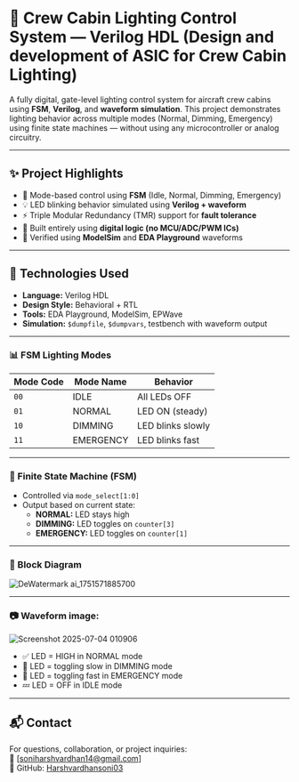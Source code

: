 # 🚨 Crew Cabin Lighting Control System — Verilog HDL (Design and development of ASIC for Crew Cabin Lighting)

A fully digital, gate-level lighting control system for aircraft crew cabins using **FSM**, **Verilog**, and **waveform simulation**. This project demonstrates lighting behavior across multiple modes (Normal, Dimming, Emergency) using finite state machines — without using any microcontroller or analog circuitry.

---

## ✨ Project Highlights

- 🔁 Mode-based control using **FSM** (Idle, Normal, Dimming, Emergency)
- 💡 LED blinking behavior simulated using **Verilog + waveform**
- ⚡ Triple Modular Redundancy (TMR) support for **fault tolerance**
- 🔌 Built entirely using **digital logic (no MCU/ADC/PWM ICs)**
- 🧪 Verified using **ModelSim** and **EDA Playground** waveforms

---

## 🔧 Technologies Used

- **Language:** Verilog HDL  
- **Design Style:** Behavioral + RTL  
- **Tools:** EDA Playground, ModelSim, EPWave  
- **Simulation:** `$dumpfile`, `$dumpvars`, testbench with waveform output  

---

### 📊 FSM Lighting Modes

| Mode Code | Mode Name  | Behavior           |
|-----------|------------|--------------------|
| `00`      | IDLE       | All LEDs OFF       |
| `01`      | NORMAL     | LED ON (steady)    |
| `10`      | DIMMING    | LED blinks slowly  |
| `11`      | EMERGENCY  | LED blinks fast    |

---

### 🔁 Finite State Machine (FSM)

- Controlled via `mode_select[1:0]`
- Output based on current state:
  - **NORMAL:** LED stays high
  - **DIMMING:** LED toggles on `counter[3]`
  - **EMERGENCY:** LED toggles on `counter[1]`

---

### 🧩 Block Diagram 
![DeWatermark ai_1751571885700](https://github.com/user-attachments/assets/40d9a2dc-5daa-41a7-9805-ad10b60f4f61)

---

### 📷 Waveform image:
![Screenshot 2025-07-04 010906](https://github.com/user-attachments/assets/1e7c62f4-1956-469b-9195-cf03739f9429)

- ✅ LED = HIGH in NORMAL mode
- 🔄 LED = toggling slow in DIMMING mode
- 🚨 LED = toggling fast in EMERGENCY mode
- 💤 LED = OFF in IDLE mode
---

## 📬 Contact

For questions, collaboration, or project inquiries: <br>
📧 \[[soniharshvardhan14@gmail.com](mailto:soniharshvardhan14@gmail.com)]<br>
📍 GitHub: [Harshvardhansoni03](https://github.com/Harshvardhansoni03)
